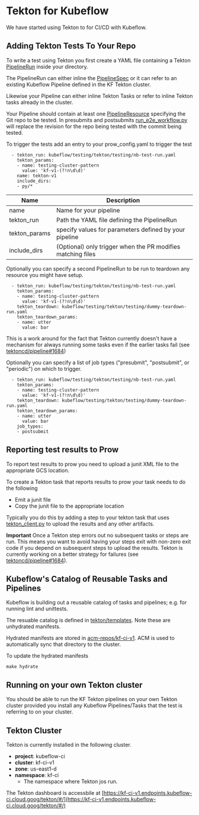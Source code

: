 # Tekton for Kubeflow

We have started using Tekton to for CI/CD with Kubeflow. 

## Adding Tekton Tests To Your Repo

To write a test using Tekton you first create a YAML file containing a Tekton 
[PipelineRun](https://github.com/tektoncd/pipeline/blob/master/docs/pipelineruns.md) inside your directory.

The PipelineRun can either inline the [PipelineSpec](https://github.com/tektoncd/pipeline/blob/master/docs/pipelineruns.md#specifying-the-target-pipeline) or it can refer to an existing Kubeflow Pipeline defined
in the KF Tekton cluster. 

Likewise your Pipeline can either inline Tekton Tasks or refer to inline Tekton tasks already in the cluster.

Your Pipeline should contain at least one [PipelineResource](https://github.com/tektoncd/pipeline/blob/master/docs/resources.md)
specifying the Git repo to be tested. In presubmits and postsubmits [run_e2e_workflow.py](https://github.com/kubeflow/testing/blob/master/py/kubeflow/testing/run_e2e_workflow.py) will replace the revision for the repo being tested with the commit being tested.

To trigger the tests add an entry to your prow_config.yaml to trigger the test

```
  - tekton_run: kubeflow/testing/tekton/testing/nb-test-run.yaml
	tekton_params:
	- name: testing-cluster-pattern
	  value: 'kf-v1-(?!n\d\d)'   
   	name: tekton-v1
   	include_dirs:
   	- py/*
```

| Name | Description |
| --- | --- |
|name| Name for your pipeline |
|tekton_run| Path the YAML file defining the PipelineRun |
|tekton_params | specify values for parameters defined by your pipeline |
|include_dirs | (Optional) only trigger when the PR modifies matching files |


Optionally you can specify a second PipelineRun to be run to teardown any resource you might have setup.

```
  - tekton_run: kubeflow/testing/tekton/testing/nb-test-run.yaml
	tekton_params:
	- name: testing-cluster-pattern
	  value: 'kf-v1-(?!n\d\d)'     
   	tekton_teardown: kubeflow/testing/tekton/testing/dummy-teardown-run.yaml
   	tekton_teardown_params:
   	- name: utter
      value: bar
```


This is a work around for the fact that Tekton currently doesn't have a mechanism for always running some tasks 
even if the earlier tasks fail (see [tektoncd/pipeline#1684](https://github.com/tektoncd/pipeline/issues/1684))

Optionally you can specify a list of job types ("presubmit", "postsubmit", or "periodic") on which to trigger.

```
  - tekton_run: kubeflow/testing/tekton/testing/nb-test-run.yaml
	tekton_params:
	- name: testing-cluster-pattern
	  value: 'kf-v1-(?!n\d\d)'     
   	tekton_teardown: kubeflow/testing/tekton/testing/dummy-teardown-run.yaml
   	tekton_teardown_params:
   	- name: utter
      value: bar
    job_types:
    - postsubmit
```

## Reporting test results to Prow

To report test results to prow you need to upload a junit XML file to the appropriate GCS location.

To create a Tekton task that reports results to prow your task needs to do the following

* Emit a junit file
* Copy the junit file to the appropriate location

Typically you do this by adding a step to your tekton task that uses [tekton_client.py](https://github.com/kubeflow/testing/blob/master/py/kubeflow/testing/tekton_client.py) to upload the results and any other artifacts.

**Important** Once a Tekton step errors out no subsequent tasks or steps are run. This means you want to avoid having your steps
exit with non-zero exit code if you depend on subsequent steps to upload the results. 
Tekton is currently working on a better strategy for failures (see [tektoncd/pipeline#1684](https://github.com/tektoncd/pipeline/issues/1684)).


## Kubeflow's Catalog of Reusable Tasks and Pipelines

Kubeflow is building out a reusable catalog of tasks and pipelines; e.g. for running lint and unittests.

The resuable catalog is defined in [tekton/templates](https://github.com/kubeflow/testing/tree/master/tekton/templates). 
Note these are unhydrated manifests. 

Hydrated manifests are stored in [acm-repos/kf-ci-v1](https://github.com/kubeflow/testing/tree/master/acm-repos/kf-ci-v1).
ACM is used to automatically sync that directory to the cluster.

To update the hydrated manifests

```
make hydrate
```

## Running on your own Tekton cluster

You should be able to run the KF Tekton pipelines on your own Tekton cluster provided you install
any Kubeflow Pipelines/Tasks that the test is referring to on your cluster.

## Tekton Cluster

Tekton is currently installed in the following cluster.

* **project**: kubeflow-ci
* **cluster**: kf-ci-v1
* **zone**: us-east1-d
* **namespace**: kf-ci
  * The namespace where Tekton jos run.

The Tekton dashboard is accessbile at [https://kf-ci-v1.endpoints.kubeflow-ci.cloud.goog/tekton/#/](https://kf-ci-v1.endpoints.kubeflow-ci.cloud.goog/tekton/#/)

